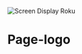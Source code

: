 ![Screen Display Roku](https://user-images.githubusercontent.com/85406741/120909825-d3e1e180-c63e-11eb-8310-f77519b10525.jpg)
# Page-logo

